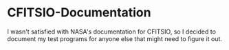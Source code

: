 # CFITSIO-Documentation
I wasn't satisfied with NASA's documentation for CFITSIO, so I decided to document my test programs for anyone else that might need to figure it out.
